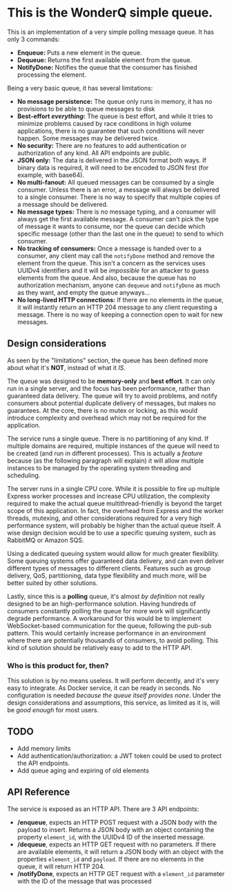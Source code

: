 # This is the WonderQ simple queue.

This is an implementation of a very simple polling message queue. It has only 3 commands:

 - **Enqueue:** Puts a new element in the queue.
 - **Dequeue:** Returns the first available element from the queue.
 - **NotifyDone:** Notifies the queue that the consumer has finished processing the element.

Being a very basic queue, it has several limitations:

 - **No message persistence:** The queue only runs in memory, it has no provisions to be able to queue messages to disk
 - **Best-effort *everything*:** The queue is best effort, and while it tries to minimize problems caused by race conditions in high volume applications, there is no guarantee that such conditions will never happen. Some messages may be delivered twice.
 - **No security:** There are no features to add authentication or authorization of any kind. All API endpoints are public.
 - **JSON only:** The data is delivered in the JSON format both ways. If binary data is required, it will need to be encoded to JSON first (for example, with base64).
 - **No multi-fanout:** All queued messages can be consumed by a single consumer. Unless there is an error, a message will always be delivered to a single consumer. There is no way to specify that multiple copies of a message should be delivered.
 - **No message types:** There is no message typing, and a consumer will always get the first available message. A consumer can't pick the type of message it wants to consume, nor the queue can decide which specific message (other than the last one in the queue) to send to which consumer.
 - **No tracking of consumers:** Once a message is handed over to a consumer, any client may call the ``notifyDone`` method and remove the element from the queue. This isn't a concern as the services uses UUIDv4 identifiers and it will be *impossible* for an attacker to guess elements from the queue. And also, because the queue has no authorization mechanism, anyone can ``dequeue`` and ``notifyDone`` as much as they want, and empty the queue anyways...
 - **No long-lived HTTP connections:** If there are no elements in the queue, it will instantly return an HTTP 204 message to any client requesting a message. There is no way of keeping a connection open to wait for new messages. 

## Design considerations

As seen by the "limitations" section, the queue has been defined more about what it's **NOT**, instead of what it *IS*.

The queue was designed to be **memory-only** and **best effort**. It can only run in a single server, and the focus has been performance, rather than guaranteed data delivery. The queue will try to avoid problems, and notify consumers about potential duplicate delivery of messages, but makes no guarantees. At the core, there is no mutex or locking, as this would introduce complexity and overhead which may not be required for the application. 

The service runs a single queue. There is no partitioning of any kind. If multiple domains are required, multiple instances of the queue will need to be created (and run in different processes). This is actually a *feature* because (as the following paragraph will explain) it will allow multiple instances to be managed by the operating system threading and scheduling.

The server runs in a single CPU core. While it is possible to fire up multiple Express worker processes and increase CPU utilization, the complexity required to make the actual queue multithread-friendly is beyond the target scope of this application. In fact, the overhead from Express and the worker threads, mutexing, and other considerations required for a very high performance system, will probably be higher than the actual queue itself. A wise design decision would be to use a specific queuing system, such as RabbitMQ or Amazon SQS.

Using a dedicated queuing system would allow for much greater flexibility. Some queuing systems offer guaranteed data delivery, and can even deliver different types of messages to different clients. Features such as group delivery, QoS, partitioning, data type flexibility and much more, will be better suited by other solutions.

Lastly, since this is a **polling** queue, it's almost *by definition* not really designed to be an high-performance solution. Having hundreds of consumers constantly polling the queue for more work will significantly degrade performance. A workaround for this would be to implement WebSocket-based communication for the queue, following the pub-sub pattern. This would certainly increase performance in an environment where there are potentially thousands of consumers, to avoid polling. This kind of solution should be relatively easy to add to the HTTP API.

### Who is this product for, then?

This solution is by no means useless. It will perform decently, and it's very easy to integrate. As Docker service, it can be ready in seconds. No configuration is needed *because the queue itself provides none*. Under the design considerations and assumptions, this service, as limited as it is, will be *good enough* for most users.

## TODO

 - Add memory limits
 - Add authentication/authorization: a JWT token could be used to protect the API endpoints.
 - Add queue aging and expiring of old elements

 ## API Reference

 The service is exposed as an HTTP API. There are 3 API endpoints:

  - **/enqueue**, expects an HTTP POST request with a JSON body with the payload to insert. Returns a JSON body with an object containing the property ``element_id``, with the UUIDv4 ID of the inserted message.
  - **/dequeue**, expects an HTTP GET request with no parameters. If there are available elements, it will return a JSON body with an object with the properties ``element_id`` and ``payload``. If there are no elements in the queue, it will return HTTP 204.
  - **/notifyDone**, expects an HTTP GET request with a ``element_id`` parameter with the ID of the message that was processed
